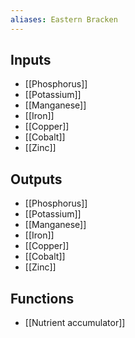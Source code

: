 ```yaml
---
aliases: Eastern Bracken
---
```


## Inputs
- [[Phosphorus]]
- [[Potassium]]
- [[Manganese]]
- [[Iron]]
- [[Copper]]
- [[Cobalt]] 
- [[Zinc]]

## Outputs
- [[Phosphorus]]
- [[Potassium]]
- [[Manganese]]
- [[Iron]]
- [[Copper]]
- [[Cobalt]] 
- [[Zinc]]

## Functions
- [[Nutrient accumulator]]